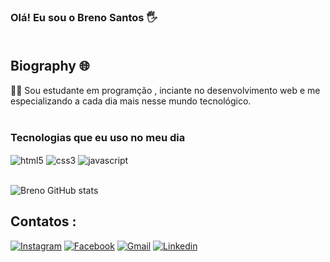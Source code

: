 ### Olá! Eu sou o Breno Santos 🖐️<br/><br/>

## Biography 🌐 <br/>

👩‍💻 Sou estudante em programção , inciante no desenvolvimento web e me especializando a cada dia mais nesse mundo tecnológico. <br><br/>

### Tecnologias que eu uso no meu dia<br/>
<div style="display: inline_block">
    <img align="center" alt="html5" src="https://img.shields.io/badge/HTML5-E34F26?style=for-the-badge&logo=html5&logoColor=white">
    <img align="center" alt="css3" src="https://img.shields.io/badge/CSS3-1572B6?style=for-the-badge&logo=css3&logoColor=white">
    <img align="center" alt="javascript" src="https://img.shields.io/badge/JavaScript-F7DF1E?style=for-the-badge&logo=javascript&logoColor=black">
</div> <br/>


![Breno GitHub stats](https://github-readme-stats.vercel.app/api?username=Brenosantosxp&show_icons=true&theme=dracula)



## Contatos : <br/>

[![Instagram](https://img.shields.io/badge/Instagram-E4405F?style=for-the-badge&logo=instagram&logoColor=white)](https://www.instagram.com/_breenosaantos/)
[![Facebook](https://img.shields.io/badge/Facebook-1877F2?style=for-the-badge&logo=facebook&logoColor=white)](https://www.facebook.com/BreenoSaantos1997)
[![Gmail](https://img.shields.io/badge/Gmail-D14836?style=for-the-badge&logo=gmail&logoColor=white)](mailto:breninhodosantos2016@gmail.com)
[![Linkedin](https://img.shields.io/badge/LinkedIn-0077B5?style=for-the-badge&logo=linkedin&logoColor=white)](https://www.linkedin.com/in/breno-santos-370740247/)
